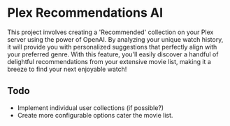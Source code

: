 # Plex Recommendations AI

This project involves creating a 'Recommended' collection on your Plex server using the power of OpenAI. 
By analyzing your unique watch history, it will provide you with personalized suggestions that perfectly align with your preferred genre. 
With this feature, you'll easily discover a handful of delightful recommendations from your extensive movie list, making it a breeze to find your next enjoyable watch!

## Todo
- Implement individual user collections (if possible?)
- Create more configurable options cater the movie list.